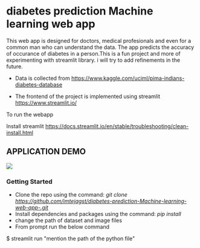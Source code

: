 # diabetes prediction Machine learning web app

This web app is designed for doctors, medical profesionals and even for a common man who can understand the data. The app predicts the accuracy of occurance of diabetes in a person.This is a fun project and more of experimenting with streamlit library. i will try to add refinements in the future.

* Data is collected from https://www.kaggle.com/uciml/pima-indians-diabetes-database

* The frontend of the project is implemented using streamlit https://www.streamlit.io/

To run the webapp

Install streamlit https://docs.streamlit.io/en/stable/troubleshooting/clean-install.html

## APPLICATION DEMO
![](https://github.com/imtejagst/diabetes-prediction-Machine-learning-web-app-/blob/master/webapp%20%C2%B7%20Streamlit.gif)

### Getting Started
* Clone the repo using the command: *git clone https://github.com/imtejagst/diabetes-prediction-Machine-learning-web-app-.git*
* Install dependencies and packages using the command: *pip install*
* change the path of dataset and image files
* From prompt run the below command

$ streamlit run "mention the path of the python file"



